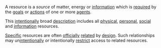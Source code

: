 A resource is a *source* of matter, energy or [information](https://github.com/gcassel/Modular-Organization-Terminology/blob/master/terms/information.md) which is [required](https://github.com/gcassel/Modular-Organization-Terminology/blob/master/terms/requirement.md) by the [goals](https://github.com/gcassel/Modular-Organization-Terminology/blob/master/terms/goal.md) or [actions](https://github.com/gcassel/Modular-Organization-Terminology/blob/master/terms/action.md) of one or more [agents](https://github.com/gcassel/Modular-Organization-Terminology/blob/master/terms/agent.md).  

This [intentionally](https://github.com/gcassel/Modular-Organization-Terminology/blob/master/terms/intention.md) broad [description](https://github.com/gcassel/Modular-Organization-Terminology/blob/master/terms/description.md) includes all [physical](https://github.com/gcassel/Modular-Organization-Terminology/blob/master/terms/physical.md), [personal](https://github.com/gcassel/Modular-Organization-Terminology/blob/master/terms/personal.md), [social](https://github.com/gcassel/Modular-Organization-Terminology/blob/master/terms/social.md) and [information](https://github.com/gcassel/Modular-Organization-Terminology/blob/master/terms/information.md) resources.  

[Specific](https://github.com/gcassel/Modular-Organization-Terminology/blob/master/terms/specific.md) resources are often [officially](https://github.com/gcassel/Modular-Organization-Terminology/blob/master/terms/official.md) [related](https://github.com/gcassel/Modular-Organization-Terminology/blob/master/terms/relationship.md) by [design](https://github.com/gcassel/Modular-Organization-Terminology/blob/master/terms/design.md).  Such relationships may un[intentionally](https://github.com/gcassel/Modular-Organization-Terminology/blob/master/terms/intention.md) *or* intentionally [restrict](https://github.com/gcassel/Modular-Organization-Terminology/blob/master/terms/restriction.md) access to related resources.
